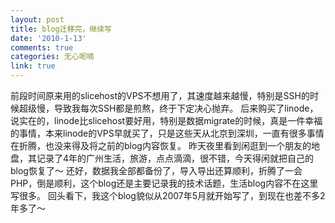 ```yaml
---
layout: post
title: blog迁移完，继续写
date: '2010-1-13'
comments: true
categories: 无心呢喃
link: true
---
```

前段时间原来用的slicehost的VPS不想用了，其速度越来越慢，特别是SSH的时候超级慢，导致我每次SSH都是煎熬，终于下定决心抛弃。
后来购买了linode，说实在的，linode比slicehost要好用，特别是数据migrate的时候，真是一件幸福的事情，本来linode的VPS早就买了，只是这些天从北京到深圳，一直有很多事情在折腾，也没来得及将之前的blog内容恢复。
昨天夜里看到闲逛到一个朋友的地盘，其记录了4年的广州生活，旅游，点点滴滴，很不错，今天得闲就把自己的blog恢复了～
还好，数据我全部都备份了，导入导出还算顺利，折腾了一会PHP，倒是顺利，这个blog还是主要记录我的技术话题，生活blog内容不在这里写很多。
回头看下，我这个blog貌似从2007年5月就开始写了，到现在也差不多2年多了～
